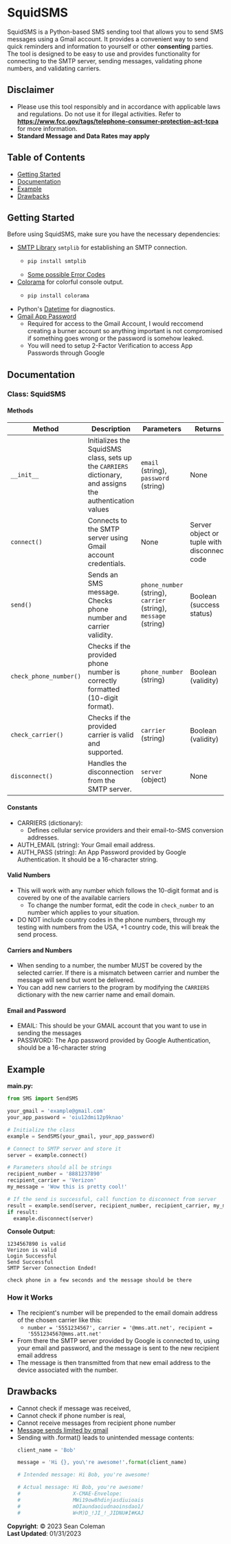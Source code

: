 # SquidSMS
SquidSMS is a Python-based SMS sending tool that allows you to send SMS messages using a Gmail account. It provides a convenient way to send quick reminders and information to yourself or other **consenting** parties. The tool is designed to be easy to use and provides functionality for connecting to the SMTP server, sending messages, validating phone numbers, and validating carriers.

## Disclaimer
- Please use this tool responsibly and in accordance with applicable laws and regulations. Do not use it for illegal activities.
Refer to **https://www.fcc.gov/tags/telephone-consumer-protection-act-tcpa** for more information.
- **Standard Message and Data Rates may apply**

## Table of Contents
- [Getting Started](#getting-started)
- [Documentation](#documentation)
- [Example](#example)
- [Drawbacks](#drawbacks)

## Getting Started
Before using SquidSMS, make sure you have the necessary dependencies:
- [SMTP Library](https://docs.python.org/3/library/smtplib.html) `smtplib` for establishing an SMTP connection.
  - ```bash
    pip install smtplib
  - [Some possible Error Codes](https://www.arclab.com/en/kb/email/smtp-response-codes-error-messages.html#:~:text=SMTP%20Error%20221&text=Error%20221%20is%20an%20authentication,and%20user%2Fpassword%20is%20correct.)
- [Colorama](https://pypi.org/project/colorama/) for colorful console output.
  - ```bash
    pip install colorama
- Python's [Datetime](https://docs.python.org/3/library/datetime.html) for diagnostics.
- [Gmail App Password](https://support.google.com/accounts/answer/185833?hl=en)
  - Required for access to the Gmail Account, I would reccomend creating a burner account so anything important is not compromised if something goes wrong or the password is somehow leaked.
  - You will need to setup 2-Factor Verification to access App Passwords through Google

## Documentation
### Class: SquidSMS
#### Methods
| Method                | Description                                                                             | Parameters                                     | Returns |
|-----------------------|-----------------------------------------------------------------------------------------|-------------------------------------------------|---------|
| `__init__`           | Initializes the SquidSMS class, sets up the `CARRIERS` dictionary, and assigns the authentication values                            | `email` (string), `password` (string)                                            | None    |
| `connect()`           | Connects to the SMTP server using Gmail account credentials.                            | None                                            | Server object or tuple with disconnect code    |
| `send()`              | Sends an SMS message. Checks phone number and carrier validity.                         | `phone_number` (string), `carrier` (string), `message` (string) | Boolean (success status)                        |
| `check_phone_number()`| Checks if the provided phone number is correctly formatted (10-digit format).            | `phone_number` (string)                        | Boolean (validity)                              |
| `check_carrier()`     | Checks if the provided carrier is valid and supported.                                  | `carrier` (string)                             | Boolean (validity)                              |
| `disconnect()`        | Handles the disconnection from the SMTP server.                                        | `server` (object)                              | None    |
#### Constants
- CARRIERS (dictionary):
  - Defines cellular service providers and their email-to-SMS conversion addresses.
- AUTH_EMAIL (string): Your Gmail email address.
- AUTH_PASS (string): An App Password provided by Google Authentication. It should be a 16-character string.
#### Valid Numbers
- This will work with any number which follows the 10-digit format and is covered by one of the available carriers
  - To change the number format, edit the code in `check_number` to an number which applies to your situation.
- DO NOT include country codes in the phone numbers, through my testing with numbers from the USA, +1 country code, this will break the send process.
#### Carriers and Numbers
- When sending to a number, the number MUST be covered by the selected carrier. If there is a mismatch between carrier and number the message will send but wont be delivered.
- You can add new carriers to the program by modifying the `CARRIERS` dictionary with the new carrier name and email domain.
#### Email and Password
- EMAIL: This should be your GMAIL account that you want to use in sending the messages
- PASSWORD: The App password provided by Google Authentication, should be a 16-character string

## Example
**main.py:**
  ```python
  from SMS import SendSMS

  your_gmail = 'example@gmail.com'
  your_app_password = 'oiu12dmi12p9knao'

  # Initialize the class
  example = SendSMS(your_gmail, your_app_password)

  # Connect to SMTP server and store it
  server = example.connect()

  # Parameters should all be strings
  recipient_number = '8881237890'
  recipient_carrier = 'Verizon'
  my_message = 'Wow this is pretty cool!'

  # If the send is successful, call function to disconnect from server
  result = example.send(server, recipient_number, recipient_carrier, my_message)
  if result:
    example.disconnect(server)
  ```
**Console Output:**
```
1234567890 is valid
Verizon is valid
Login Successful
Send Successful
SMTP Server Connection Ended!

check phone in a few seconds and the message should be there
```
### How it Works
- The recipient's number will be prepended to the email domain address of the chosen carrier like this:
  - `number = '5551234567', carrier = '@mms.att.net', recipient = '5551234567@mms.att.net'`
- From there the SMTP server provided by Google is connected to, using your email and password, and the message is sent to the new recipient email address
- The message is then transmitted from that new email address to the device associated with the number.

## Drawbacks
- Cannot check if message was received,
- Cannot check if phone number is real,
- Cannot receive messages from recipient phone number
- [Message sends limited by gmail](https://support.google.com/a/answer/2956491#sendinglimitsforrelay&zippy=%2Creview-sending-limits-for-the-smtp-relay-service)
- Sending with .format() leads to unintended message contents:
  ```python
  client_name = 'Bob'
  
  message = 'Hi {}, you\'re awesome!'.format(client_name)
  
  # Intended message: Hi Bob, you're awesome!
  
  # Actual message: Hi Bob, you're awesome!
  #                 X-CMAE-Envelope:
  #                 MWi19ow8hdinjasdiuioais
  #                 mOIaundaoiudnaoinsdao1/
  #                 W<M)D_!JI_!_JIDNU#I#KAJ
  
  ```

**Copyright**: © 2023 Sean Coleman <br> **Last Updated**: 01/31/2023
